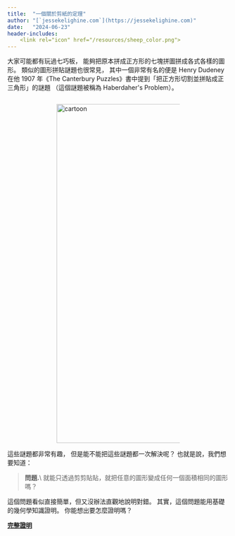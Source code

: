 ```yaml
---
title:  "一個關於剪紙的定理"
author: "[`jessekelighine.com`](https://jessekelighine.com)"
date:   "2024-06-23"
header-includes:
	<link rel="icon" href="/resources/sheep_color.png">
---
```


大家可能都有玩過七巧板，
能夠把原本拼成正方形的七塊拼圖拼成各式各樣的圖形。
類似的圖形拼貼謎題也很常見，
其中一個非常有名的便是 Henry Dudeney 在他 1907 年《The Canterbury Puzzles》書中提到「把正方形切割並拼貼成正三角形」的謎題
（這個謎題被稱為 Haberdaher's Problem）。
<div style="padding: 1em 0em 1em 0em">
<img
src   = "figures/figure-example.svg"
alt   = "cartoon"
style = "max-width: 20em; width: 80vw; display: block; margin: auto;"
/>
</div>
這些謎題都非常有趣，
但是能不能把這些謎題都一次解決呢？
也就是說，我們想要知道：

> **問題.**\ 就能只透過剪剪貼貼，就把任意的圖形變成任何一個面積相同的圖形嗎？

這個問題看似直接簡單，但又沒辦法直觀地說明對錯。
其實，這個問題能用基礎的幾何學知識證明。
你能想出要怎麼證明嗎？

[**完整證明**](cutting-shapes.pdf)
